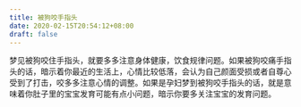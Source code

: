 ```yaml
---
title: 被狗咬手指头
date: 2020-02-15T20:54:12+08:00
draft: false
---
```


梦见被狗咬住手指头，就要多多注意身体健康，饮食规律问题。如果被狗咬痛手指头的话，暗示着你最近的生活上，心情比较低落，会认为自己颜面受损或者自尊心受到了打击，咬多多注意心情的调整。如果是孕妇梦到被狗咬手指头的话，就是意味着你肚子里的宝宝发育可能有点小问题，暗示你要多关注宝宝的发育问题。